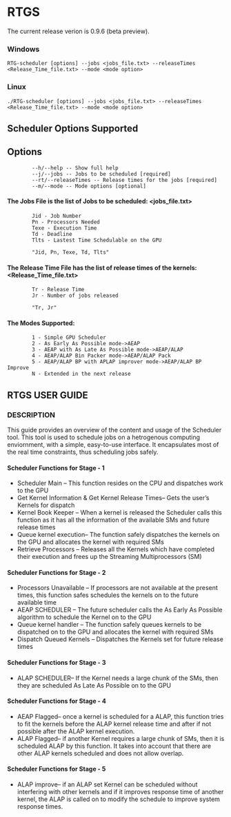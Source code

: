# RTGS
The current release verion is 0.9.6 (beta preview).

### Windows
```
RTG-scheduler [options] --jobs <jobs_file.txt> --releaseTimes <Release_Time_file.txt> --mode <mode option> 
```
### Linux
```
./RTG-scheduler [options] --jobs <jobs_file.txt> --releaseTimes <Release_Time_file.txt> --mode <mode option> 
```

## Scheduler Options Supported

## Options
````
        --h/--help -- Show full help
        --j/--jobs -- Jobs to be scheduled [required]
        --rt/--releaseTimes -- Release times for the jobs [required]
        --m/--mode -- Mode options [optional]
````

#### The Jobs File is the list of Jobs to be scheduled: <jobs_file.txt>
```
        Jid - Job Number
        Pn - Processors Needed
        Texe - Execution Time
        Td - Deadline
        Tlts - Lastest Time Schedulable on the GPU

        "Jid, Pn, Texe, Td, Tlts"
```

#### The Release Time File has the list of release times of the kernels: <Release_Time_file.txt>
```
        Tr - Release Time
        Jr - Number of jobs released

        "Tr, Jr"
```

#### The Modes Supported: <mode option>
```
        1 - Simple GPU Scheduler
        2 - As Early As Possible mode->AEAP
        3 - AEAP with As Late As Possible mode->AEAP/ALAP
        4 - AEAP/ALAP Bin Packer mode->AEAP/ALAP Pack
        5 - AEAP/ALAP BP with APLAP improver mode->AEAP/ALAP BP Improve
        N - Extended in the next release
```

## RTGS USER GUIDE

### DESCRIPTION
This guide provides an overview of the content and usage of the Scheduler tool. This tool is used to schedule jobs on a hetrogenous computing enviornment, with a simple, easy-to-use interface. It encapsulates most of the real time constraints, thus scheduling jobs safely.

#### Scheduler Functions for Stage - 1 
* Scheduler Main – This function resides on the CPU and dispatches work to the GPU 
* Get Kernel Information & Get Kernel Release Times– Gets the user’s Kernels for dispatch 
* Kernel  Book  Keeper –  When  a  kernel  is  released  the  Scheduler  calls  this  function  as  it  has  all  the  information  of  the  available  SMs and future release times 
* Queue kernel execution– The function safely dispatches the kernels on the GPU and allocates the kernel with required SMs 
* Retrieve  Processors –  Releases  all  the  Kernels  which  have  completed  their  execution  and  frees  up  the  Streaming  Multiprocessors (SM) 

#### Scheduler Functions for Stage - 2 
* Processors  Unavailable –  If  processors  are  not  available  at  the  present  times,  this  function  safes  schedules  the  kernels  on  to  the future available time 
* AEAP SCHEDULER – The future scheduler calls the As Early As Possible algorithm to schedule the Kernel on to the GPU 
* Queue kernel  handler –  The  function  safely  queues  kernels  to  be  dispatched  on  to  the  GPU  and  allocates  the  kernel  with  required SMs 
* Dispatch Queued Kernels – Dispatches the Kernels set for future release times  

#### Scheduler Functions for Stage - 3 
* ALAP SCHEDULER– If the Kernel needs a large chunk of the SMs, then they are scheduled As Late As Possible on to the GPU 

#### Scheduler Functions for Stage - 4 
* AEAP Flagged– once a kernel is scheduled for a  ALAP, this function tries to fit the kernels  before the ALAP kernel release time and after if not possible after the ALAP kernel execution. 
* ALAP Flagged– if another Kernel requires a large chunk of SMs, then it is scheduled ALAP by this function. It takes into account that there are other ALAP kernels scheduled and does not allow overlap.

#### Scheduler Functions for Stage - 5
* ALAP  improve–  if  an  ALAP  set  Kernel  can  be  scheduled  without  interfering  with  other  kernels  and  if  it  improves  response  time  of another kernel, the ALAP is called on to modify the schedule to improve system response times.
